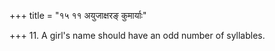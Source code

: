 +++
title = "१५ ११ अयुजाक्षरङ् कुमार्याः"

+++
11. A girl's name should have an odd number of syllables.
